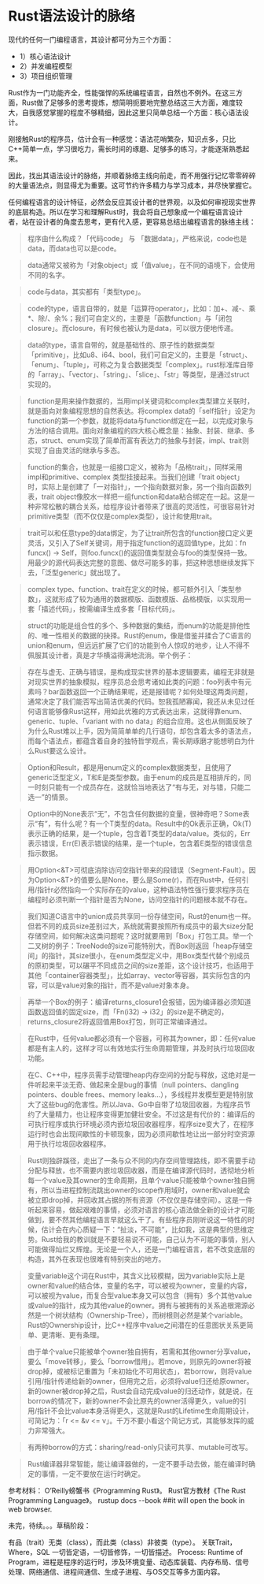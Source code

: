 # Rust语法设计的脉络

现代的任何一门编程语言，其设计都可分为三个方面：

- 1）核心语法设计
- 2）并发编程模型
- 3）项目组织管理

Rust作为一门功能齐全，性能强悍的系统编程语言，自然也不例外。在这三方面，Rust做了足够多的思考提炼，想简明扼要地完整总结这三大方面，难度较大，自我感觉掌握的程度不够精细，因此这里只简单总结一个方面：核心语法设计。

刚接触Rust的程序员，估计会有一种感觉：语法花哨繁杂，知识点多，只比C++简单一点，学习很吃力，需长时间的琢磨、足够多的练习，才能逐渐熟悉起来。

因此，找出其语法设计的脉络，并顺着脉络主线向前走，而不用强行记忆零零碎碎的大量语法点，则显得尤为重要。这可节约许多精力与学习成本，并尽快掌握它。

任何编程语言的设计特征，必然会反应其设计者的世界观，以及如何审视现实世界的底层构造。所以在学习和理解Rust时，我会将自己想象成一个编程语言设计者，站在设计者的角度去思考，更有代入感，更容易总结出编程语言的脉络主线：

> 程序由什么构成？「代码code」 与 「数据data」，严格来说，code也是data，而data也可以是code。

> data通常又被称为「对象object」或「值value」，在不同的语境下，会使用不同的名字。

> code与data，其实都有「类型type」。

> code的type，语言自带的，就是「运算符operator」，比如：加+、减-、乘*、除/、余%；我们可自定义的，主要是「函数function」与「闭包closure」。而closure，有时候也被认为是data，可以很方便地传递。

> data的type，语言自带的，就是基础性的、原子性的数据类型「primitive」，比如u8、i64、bool，我们可自定义的，主要是「struct」、「enum」、「tuple」，可称之为复合数据类型「complex」。rust标准库自带的「array」、「vector」、「string」、「slice」、「str」等类型，是通过struct实现的。

> function是用来操作数据的，当用impl关键词和complex类型建立关联时，就是面向对象编程思想的自然表达。将complex data的「self指针」设定为function的第一个参数，就能将data与function绑定在一起，以完成对象与方法的结合调用。面向对象编程的四大核心概念是：抽象、封装、继承、多态，struct、enum实现了简单而富有表达力的抽象与封装，impl、trait则实现了自由灵活的继承与多态。

> function的集合，也就是一组接口定义，被称为「品格trait」，同样采用impl和primitive、complex 类型挂接起来。当我们创建「trait object」时，实际上是创建了「一对指针」，一个指向数据对象，另一个指向函数列表，trait object像胶水一样把一组function和data粘合绑定在一起。这是一种非常松散的耦合关系，给程序设计者带来了很高的灵活性，可很容易针对primitive类型（而不仅仅是complex类型），设计和使用trait。

> trait可以和任意type的data绑定，为了让trait所包含的function接口定义更灵活，又引入了Self关键词，用于指定function的返回值type，比如：fn funcx() -> Self，则foo.funcx()的返回值类型就会与foo的类型保持一致。用最少的源代码表达完整的意图、做尽可能多的事，把这种思想继续发挥下去，「泛型generic」就出现了。

> complex type、function、trait在定义的时候，都可额外引入「类型参数」，这就形成了较为通用的数据模版、函数模版、品格模版，以实现用一套「描述代码」，按需编译生成多套「目标代码」。

> struct的功能是组合性的多个、多种数据的集结，而enum的功能是排他性的、唯一性相关的数据的抉择。Rust的enum，像是借鉴并揉合了C语言的union和enum，但远远扩展了它们的功能到令人惊叹的地步，让人不得不佩服其设计者，真是才华横溢得满地流淌。举个例子：

> 存在与虚无、正确与错误，是构成现实世界的基本逻辑要素，编程无非就是对现实世界的抽象模拟，程序员总会思考诸如此类的问题：foo列表中有元素吗？bar函数返回一个正确结果呢，还是报错呢？如何处理这两类问题，通常决定了我们能否写出简洁优美的代码。恕我孤陋寡闻，我还从未见过任何语言能够像Rust这样，用如此优雅的方式表达出来，这就得靠enum、generic、tuple、「variant with no data」的组合应用。这也从侧面反映了为什么Rust难以上手，因为简简单单的几行语句，却包含着太多的语法点，而每个语法点，都蕴含着自身的独特哲学观点，需长期琢磨才能想明白为什么Rust要这么设计。

> Option和Result，都是用enum定义的complex数据类型，且使用了generic泛型定义，T和E是类型参数。由于enum的成员是互相排斥的，同一时刻只能有一个成员存在，这就恰当地表达了“有与无，对与错，只能二选一”的情景。

> Option中的None表示“无”，不包含任何数据的变量，很神奇吧？Some表示“有”，有什么呢？有一个T类型的data。Result中的Ok表示正确，Ok(T)表示正确的结果，是一个tuple，包含着T类型的data/value。类似的，Err表示错误，Err(E)表示错误的结果，是一个tuple，包含着E类型的错误信息指示数据。

> 用Option<&T>可彻底消除访问空指针带来的段错误（Segment-Fault）。因为Option<&T>的值要么是None，要么是Some(r)，而在Rust中，任何引用/指针r必然指向一个实际存在的value，这种语法特性强行要求程序员在编程时必须判断一个指针是否为None，访问空指针的问题根本就不存在。

> 我们知道C语言中的union成员共享同一份存储空间，Rust的enum也一样。但若不同的成员size差别过大，系统就需要按照所有成员中的最大size分配存储空间，如何解决这类问题呢？这时就要用到「Box」打包工具。举一个二叉树的例子：TreeNode<T>的size可能特别大，而Box则返回「heap存储空间」的指针，其size很小，在enum类型定义中，用Box类型代替个别成员的原初类型，可以碾平不同成员之间的size差距，这个设计技巧，也适用于其他「container容器类型」，比如array、vector等容器，其实际包含的内容，可以是value对象的指针，而不是value对象本身。


> 再举一个Box的例子：编译returns_closure1会报错，因为编译器必须知道函数返回值的固定size，而「Fn(i32) -> i32」的size是不确定的，returns_closure2将返回值用Box打包，则可正常编译通过。

> 在Rust中，任何value都必须有一个容器，可称其为owner，即：任何value都是有主人的，这样才可以有效地实行生命周期管理，并及时执行垃圾回收功能。

> 在C、C++中，程序员需手动管理heap内存空间的分配与释放，这绝对是一件听起来平淡无奇、做起来全是bug的事情（null pointers、dangling pointers、double frees、memory leaks...），多线程并发模型更是特别放大了这些bug的危害性。所以Java、Go中自带了垃圾回收器，为程序员节约了大量精力，也让程序变得更加健壮安全。不过这是有代价的：编译后的可执行程序或执行环境必须内嵌垃圾回收器程序，程序size变大了，在程序运行时也会出现间歇性的卡顿现象，因为必须间歇性地让出一部分时空资源用于执行垃圾回收器程序。

> Rust则独辟蹊径，走出了一条与众不同的内存空间管理路线，即不需要手动分配与释放，也不需要内嵌垃圾回收器，而是在编译源代码时，透彻地分析每一个value及其owner的生命周期，且单个value只能被单个owner独自拥有，所以当进程控制流跳出owner的scope作用域时，owner和value就会被立即drop掉，并回收其占据的所有资源（不仅仅是存储空间）。这是一件听起来容易，做起艰难的事情，必须对语言的核心语法做全新的设计才可能做到，要不然其他编程语言早就这么干了。有些程序员刚听说这一特性的时候，估计会在内心质疑一下：“扯淡，不可能”，比如我，这是典型的思维定势。Rust给我的教训就是不要轻易说不可能，自己认为不可能的事情，别人可能做得灿烂又辉煌。无论是一个人，还是一门编程语言，若不改变底层的构造，其外在表现也很难有特别突出的地方。

> 变量variable这个词在Rust中，其含义比较模糊，因为variable实际上是owner和value的结合体，变量的名字，可以被视为owner，变量的内容，可以被视为value，而复合型value本身又可以包含（拥有）多个其他value或value的指针，成为其他value的owner。拥有与被拥有的关系追根溯源必然是一个树状结构（Ownership-Tree），而树根则必然是某个variable。Rust的Ownership设计，比C++程序中value之间潜在的任意图状关系更简单、更清晰、更有条理。

> 由于单个value只能被单个owner独自拥有，若需和其他owner分享value，要么「move转移」，要么「borrow借用」。若move，则原先的owner将被drop掉，或被标记重置为「未初始化不可用状态」，若borrow，则将value引用/指针传递给新的owner，但用完之后，必须将value归还给原owner。新的owner被drop掉之后，Rust会自动完成value的归还动作，就是说，在borrow的情况下，新的owner不会比原先的owner活得更久，value的引用/指针不会比value本身活得更久，这就是Rust的Lifetime生命周期设计，可简记为：「r <= &v <= v」。千万不要小看这个简记方式，其能够发挥的威力非常强大。


> 有两种borrow的方式：sharing/read-only只读可共享、mutable可改写。

> Rust编译器非常智能，能让编译器做的，一定不要手动去做，能在编译时确定的事情，一定不要放在运行时确定。

参考材料：
O’Reilly螃蟹书《Programming Rust》。
Rust官方教材《The Rust Programming Language》。
rustup docs --book  ##it will open the book in web browser.

未完，待续。。。草稿阶段：

有品（trait）无类（class），而此类（class）非彼类（type）。
关联Trait，Where，SQL
一切皆定语，一切皆修饰，一切皆描述。
Process: Runtime of Program，进程是程序的运行时，涉及环境变量、动态库装载、内存布局、信号处理、网络通信、进程间通信、生成子进程、与OS交互等多方面内容。




